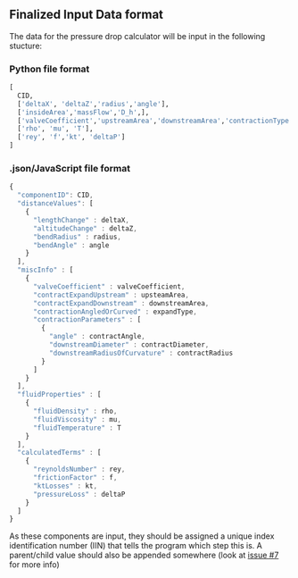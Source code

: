 ## Finalized Input Data format

The data for the pressure drop calculator will be input in the following stucture:

### Python file format
```python
[
  CID, 
  ['deltaX', 'deltaZ','radius','angle'],
  ['insideArea','massFlow','D_h',],
  ['valveCoefficient','upstreamArea','downstreamArea','contractionType (a or c)', ['contractionParameters']]
  ['rho', 'mu', 'T'],
  ['rey', 'f','kt', 'deltaP']
]
```

### .json/JavaScript file format
```javascript
{
  "componentID": CID,
  "distanceValues": [
    {
      "lengthChange" : deltaX,
      "altitudeChange" : deltaZ,
      "bendRadius" : radius,
      "bendAngle" : angle
    }
  ],
  "miscInfo" : [
    {
      "valveCoefficient" : valveCoefficient,
      "contractExpandUpstream" : upsteamArea,
      "contractExpandDownstream" : downstreamArea,
      "contractionAngledOrCurved" : expandType,
      "contractionParameters" : [
        {
          "angle" : contractAngle,
          "downstreamDiameter" : contractDiameter,
          "downstreamRadiusOfCurvature" : contractRadius
        }
      ]
    }
  ],
  "fluidProperties" : [
    {
      "fluidDensity" : rho,
      "fluidViscosity" : mu,
      "fluidTemperature" : T
    }
  ],
  "calculatedTerms" : [
    {
      "reynoldsNumber" : rey,
      "frictionFactor" : f,
      "ktLosses" : kt,
      "pressureLoss" : deltaP
    }
  ]
}
```

As these components are input, they should be assigned a unique index identification number (IIN) that tells the program which step this is. A parent/child value should also be appended somewhere (look at [issue #7](https://github.com/louvill/AAE535dPCalc/issues/7) for more info)
